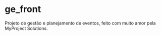 # ge_front
Projeto de gestão e planejamento de eventos, feito com muito amor pela MyProject Solutions.
